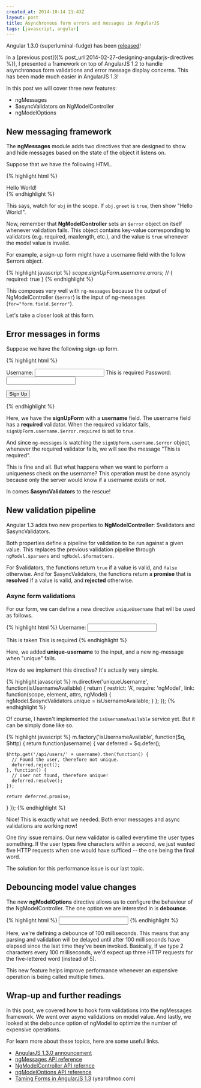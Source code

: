 ```yaml
---
created_at: 2014-10-14 21:43Z
layout: post
title: Asynchronous form errors and messages in AngularJS
tags: [javascript, angular]
---
```


Angular 1.3.0 (superluminal-fudge) has been [released](http://angularjs.blogspot.ca/2014/10/angularjs-130-superluminal-nudge.html)!

In a [previous post]({% post_url 2014-02-27-designing-angularjs-directives %}), I presented a framework on top
of AngularJS 1.2 to handle asynchronous form validations and error message display concerns. This has been made
much easier in AngularJS 1.3!

In this post we will cover three new features:

- ngMessages
- $asyncValidators on NgModelController
- ngModelOptions

## New messaging framework

The **ngMessages** module adds two directives that are designed to show and hide messages based on the state of the object
it listens on.

Suppose that we have the following HTML.

{% highlight html %}
<div ng-init="obj = {greet: true}">
  <ng-messages for="obj">
    <ng-message when="greet">Hello World!</ng-message>
  </ng-messages>
</div>
{% endhighlight %}

This says, watch for `obj` in the scope. If `obj.greet` is `true`, then show "Hello World!".

Now, remember that **NgModelController** sets an `$error` object on itself whenever validation fails. This object
contains key-value corresponding to validators (e.g. required, maxlength, etc.), and the value is `true` whenever
the model value is invalid.

For example, a sign-up form might have a username field with the follow $errors object.

{% highlight javascript %}
$scope.signUpForm.username.$errors; // { required: true }
{% endhighlight %}

This composes very well with `ng-messages` because the output of NgModelController (`$error`) is the input of
ng-messages (`for="form.field.$error"`).

Let's take a closer look at this form.

## Error messages in forms

Suppose we have the following sign-up form.

{% highlight html %}
<form novalidate name="signUpForm" >
  <label>
    Username:
    <input type="text" ng-model="user.username" name="username" required />
  </label>

  <ng-messages for="signUpForm.username.$error" ng-if="signUpForm.username.$dirty">
    <ng-message when="required" class="error">This is required</ng-message>
  </ng-messages>

  <label>
    Password:
    <input type="password" ng-model="user.password" name="password" required />
  </label>

  <button>Sign Up</button>
</form>
{% endhighlight %}

Here, we have the **signUpForm** with a **username** field. The username field has a **required** validator.
When the required validator fails, `signUpForm.username.$error.required` is set to `true`.

And since `ng-messages` is watching the `signUpForm.username.$error` object, whenever the required validator
fails, we will see the message "This is required".

This is fine and all. But what happens when we want to perform a uniqueness check on the username? This operation
must be done asyncly because only the server would know if a username exists or not.

In comes **$asyncValidators** to the rescue!

## New validation pipeline

Angular 1.3 adds two new properties to **NgModelController**: $validators and $asyncValidators.

Both properties define a pipeline for validation to be run against a given value. This replaces
the previous validation pipeline through `ngModel.$parsers` and `ngModel.$formatters`.

For $validators, the functions return `true` if a value is valid, and `false` otherwise. And for
$asyncValidators, the functions return a **promise** that is **resolved** if a value is valid, and **rejected**
otherwise.


### Async form validations

For our form, we can define a new directive `uniqueUsername` that will be used as follows.

{% highlight html %}
<label>
  Username:
  <input type="text" ng-model="user.username" name="username"
    required
    unique-username />
</label>

<ng-messages for="signUpForm.username.$error" ng-if="signUpForm.username.$dirty">
  <ng-message when="unique" class="error">This is taken</ng-message>
  <ng-message when="required" class="error">This is required</ng-message>
</ng-messages>
{% endhighlight %}

Here, we added **unique-username** to the input, and a new ng-message when "unique" fails.

How do we implement this directive? It's actually very simple.

{% highlight javascript %}
m.directive('uniqueUsername', function(isUsernameAvailable) {
  return {
    restrict: 'A',
    require: 'ngModel',
    link: function(scope, element, attrs, ngModel) {
      ngModel.$asyncValidators.unique = isUsernameAvailable;
    }
  };
});
{% endhighlight %}

Of course, I haven't implemented the `isUsernameAvailable` service yet. But it can be simply done like so.

{% highlight javascript %}
m.factory('isUsernameAvailable', function($q, $http) {
  return function(username) {
    var deferred = $q.defer();

    $http.get('/api/users/' + username).then(function() {
      // Found the user, therefore not unique.
      deferred.reject();
    }, function() {
      // User not found, therefore unique!
      deferred.resolve();
    });

    return deferred.promise;
  }
});
{% endhighlight %}

Nice! This is exactly what we needed. Both error messages and async validations are working now!

One *tiny* issue remains. Our new validator is called everytime the user types something. If the user
types five characters within a second, we just wasted five HTTP requests when one would have sufficed -- the one
being the final word.

The solution for this performance issue is our last topic.

## Debouncing model value changes

The new **ngModelOptions** directive allows us to configure the behaviour of the NgModelController. The one option
we are interested in is **debounce**.


{% highlight html %}
<input type="text" ng-model="user.username" name="username"
  ng-model-options="{ debounce: 100 }"
  required
  unique-username />
{% endhighlight %}

Here, we're defining a debounce of 100 milliseconds. This means that any parsing and validation will be delayed until
after 100 milliseconds have elapsed since the last time they've been invoked. Basically, if we type 2 characters every
100 milliseconds, we'd expect up three HTTP requests for the five-lettered word (instead of 5).

This new feature helps improve performance whenever an expensive operation is being called multiple times.

## Wrap-up and further readings

In this post, we covered how to hook form validations into the ngMessages framework. We went over async validations on
model value. And lastly, we looked at the debounce option of ngModel to optimize the number of expensive operations.

For learn more about these topics, here are some useful links.

* [AngularJS 1.3.0 announcement](http://angularjs.blogspot.ca/2014/10/angularjs-130-superluminal-nudge.html)
* [ngMessages API reference](https://docs.angularjs.org/api/ngMessages)
* [NgModelController API refernce](https://docs.angularjs.org/api/ng/type/ngModel.NgModelController)
* [ngModelOptions API reference](https://docs.angularjs.org/api/ng/directive/ngModelOptions)
* [Taming Forms in AngularJS 1.3](http://www.yearofmoo.com/2014/09/taming-forms-in-angularjs-1-3.html) (yearofmoo.com)
